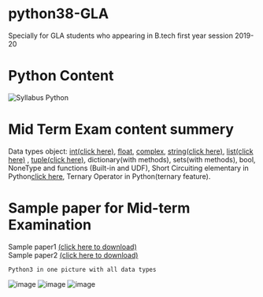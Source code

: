 # python38-GLA
Specially for GLA students who appearing in B.tech first year session 2019-20

# Python Content
![Syllabus Python](https://user-images.githubusercontent.com/15958589/72918043-00a79880-3d6b-11ea-9280-c131964d56dc.png)

# Mid Term Exam content summery

Data types object: [int(click here)](http://amirkhan1092.c1.biz/integer.pdf), [float](http://amirkhan1092.c1.biz/integer.pdf), [complex](http://amirkhan1092.c1.biz/integer.pdf), [string(click here)](http://www.amirkhan1092.c1.biz/string.pdf), [list(click here)](http://www.amirkhan1092.c1.biz/list.pdf) , [tuple(click here)](http://www.amirkhan1092.c1.biz/tuple.pdf), 
dictionary(with methods), sets(with methods), bool, NoneType and functions (Built-in and UDF), Short Circuiting elementary in Python[click here](https://github.com/amirkhan1092/python38-GLA/blob/master/short_circuitry.py),
Ternary Operator in Python(ternary feature). 

# Sample paper for Mid-term Examination  
Sample paper1 [(click here to download)](http://amirkhan1092.c1.biz/sample-paper1.pdf)           
Sample paper2 [(click here to download)](http://amirkhan1092.c1.biz/sample-paper2.pdf)

```
Python3 in one picture with all data types 
```
    
![image](https://user-images.githubusercontent.com/15958589/72918999-a8719600-3d6c-11ea-8270-7f2362843855.png)
![image](https://user-images.githubusercontent.com/15958589/72919090-da82f800-3d6c-11ea-8dff-836c9bd368ec.png)
![image](https://user-images.githubusercontent.com/15958589/72919151-f6869980-3d6c-11ea-947b-4c6039725476.png)


